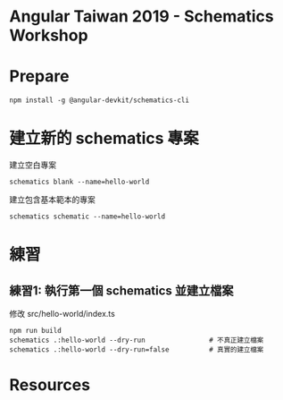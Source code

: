 # Angular Taiwan 2019 - Schematics Workshop

# Prepare

```
npm install -g @angular-devkit/schematics-cli
```

# 建立新的 schematics 專案

建立空白專案

```shell
schematics blank --name=hello-world
```

建立包含基本範本的專案

```shell
schematics schematic --name=hello-world
```

# 練習

## 練習1: 執行第一個 schematics 並建立檔案


修改 src/hello-world/index.ts

```shell
npm run build
schematics .:hello-world --dry-run                # 不真正建立檔案
schematics .:hello-world --dry-run=false          # 真實的建立檔案
```

# Resources